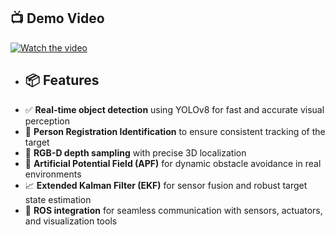 ## 📺 Demo Video
[![Watch the video](https://img.youtube.com/vi/XmE5XEWcFyk/maxresdefault.jpg)](https://www.youtube.com/watch?v=XmE5XEWcFyk)


- ## 📦 Features
- ✅ **Real-time object detection** using YOLOv8 for fast and accurate visual perception
- 🧍 **Person Registration Identification** to ensure consistent tracking of the target
- 📡 **RGB-D depth sampling** with precise 3D localization
- 🧲 **Artificial Potential Field (APF)** for dynamic obstacle avoidance in real environments
- 📈 **Extended Kalman Filter (EKF)** for sensor fusion and robust target state estimation
- 🔄 **ROS integration** for seamless communication with sensors, actuators, and visualization tools

